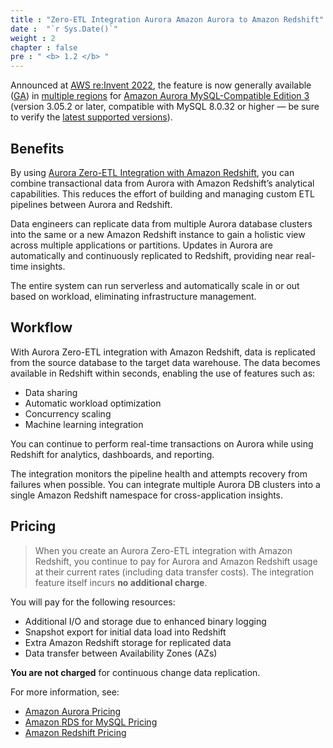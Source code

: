 ```yaml
---
title : "Zero-ETL Integration Aurora Amazon Aurora to Amazon Redshift"
date :  "`r Sys.Date()`" 
weight : 2 
chapter : false
pre : " <b> 1.2 </b> "
---
```


Announced at [AWS re:Invent 2022](https://youtu.be/Xus8C2s5K9A?t=2212), the feature is now generally available ([GA](https://aws.amazon.com/about-aws/whats-new/2023/11/aws-general-availability-amazon-aurora-mysql-zero-etl-integration-redshift/)) in [multiple regions](https://docs.aws.amazon.com/AmazonRDS/latest/AuroraUserGuide/Concepts.Aurora_Fea_Regions_DB-eng.Feature.Zero-ETL.html) for [Amazon Aurora MySQL-Compatible Edition 3](https://aws.amazon.com/rds/aurora/mysql-features/) (version 3.05.2 or later, compatible with MySQL 8.0.32 or higher — be sure to verify the [latest supported versions](https://docs.aws.amazon.com/AmazonRDS/latest/AuroraUserGuide/Concepts.Aurora_Fea_Regions_DB-eng.Feature.Zero-ETL.html)).

## Benefits

By using [Aurora Zero-ETL Integration with Amazon Redshift](1-Zero-ETL/), you can combine transactional data from Aurora with Amazon Redshift’s analytical capabilities. This reduces the effort of building and managing custom ETL pipelines between Aurora and Redshift.

Data engineers can replicate data from multiple Aurora database clusters into the same or a new Amazon Redshift instance to gain a holistic view across multiple applications or partitions. Updates in Aurora are automatically and continuously replicated to Redshift, providing near real-time insights.

The entire system can run serverless and automatically scale in or out based on workload, eliminating infrastructure management.

## Workflow

With Aurora Zero-ETL integration with Amazon Redshift, data is replicated from the source database to the target data warehouse. The data becomes available in Redshift within seconds, enabling the use of features such as:

- Data sharing
- Automatic workload optimization
- Concurrency scaling
- Machine learning integration

You can continue to perform real-time transactions on Aurora while using Redshift for analytics, dashboards, and reporting.

The integration monitors the pipeline health and attempts recovery from failures when possible. You can integrate multiple Aurora DB clusters into a single Amazon Redshift namespace for cross-application insights.

## Pricing

> When you create an Aurora Zero-ETL integration with Amazon Redshift, you continue to pay for Aurora and Amazon Redshift usage at their current rates (including data transfer costs). The integration feature itself incurs **no additional charge**.

You will pay for the following resources:

- Additional I/O and storage due to enhanced binary logging
- Snapshot export for initial data load into Redshift
- Extra Amazon Redshift storage for replicated data
- Data transfer between Availability Zones (AZs)

**You are not charged** for continuous change data replication.

For more information, see:

- [Amazon Aurora Pricing](https://aws.amazon.com/rds/aurora/pricing/)
- [Amazon RDS for MySQL Pricing](https://aws.amazon.com/rds/mysql/pricing/)
- [Amazon Redshift Pricing](https://aws.amazon.com/redshift/pricing/)

